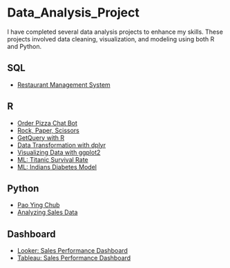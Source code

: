 # Data_Analysis_Project
I have completed several data analysis projects to enhance my skills. These projects involved data cleaning, visualization, and modeling using both R and Python.

## SQL

 - [Restaurant Management System](https://github.com/VIS1ONNN/Data_Analysis_Project/blob/main/SQL/Restaurant%20Management%20System.sql)

## R

 - [Order Pizza Chat Bot](https://github.com/VIS1ONNN/Data_Analysis_Project/blob/main/R/Order%20Pizza%20Chat%20Bot.R)
 - [Rock, Paper, Scissors](https://github.com/VIS1ONNN/Data_Analysis_Project/blob/main/R/Rock%2C%20Paper%2C%20Scissors.R)
 - [GetQuery with R](https://github.com/VIS1ONNN/Data_Analysis_Project/blob/main/R/Querying%20databases%20with%20R.R)
 - [Data Transformation with dplyr](https://github.com/VIS1ONNN/Data_Analysis_Project/blob/main/R/5%20Dplyr%20Queries.R)
 - [Visualizing Data with ggplot2](https://github.com/VIS1ONNN/Data_Analysis_Project/blob/main/R/Visualizing%20Data%20with%20ggplot2.pdf)
 - [ML: Titanic Survival Rate]()
 - [ML: Indians Diabetes Model]()

## Python

 - [Pao Ying Chub]()
 - [Analyzing Sales Data]()

## Dashboard
 - [Looker: Sales Performance Dashboard]()
 - [Tableau: Sales Performance Dashboard]()
